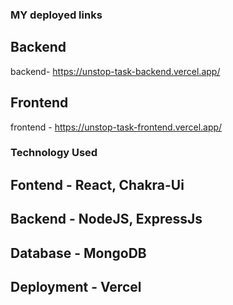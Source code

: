 ### MY deployed links <br/>
## Backend
backend- https://unstop-task-backend.vercel.app/ <br/>
## Frontend
frontend - https://unstop-task-frontend.vercel.app/


### Technology Used <br/>

## Fontend - React, Chakra-Ui <br/>

## Backend - NodeJS, ExpressJs <br/>

## Database - MongoDB <br/>

## Deployment - Vercel



